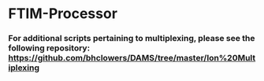 # FTIM-Processor



### For additional scripts pertaining to multiplexing, please see the following repository: https://github.com/bhclowers/DAMS/tree/master/Ion%20Multiplexing
